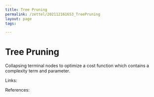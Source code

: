```yaml
---
title: Tree Pruning
permalink: /zettel/202112161653_TreePruning
layout: page
tags: 

---
```

# Tree Pruning

Collapsing terminal nodes to optimize a cost function which contains a complexity term and parameter. 

Links: 

References: 


